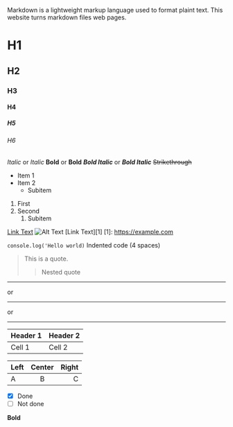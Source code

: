 Markdown is a lightweight markup language used to format plaint text. This website turns markdown files web pages.

# H1

## H2

### H3

#### H4

##### H5

###### H6

_Italic_ or _Italic_
**Bold** or **Bold**
**_Bold Italic_** or **_Bold Italic_**
~~Strikethrough~~

- Item 1
- Item 2
  - Subitem

1. First
2. Second
   1. Subitem

[Link Text](https://example.com)
![Alt Text](https://example.com/image.jpg)
[Link Text][1]
[1]: https://example.com

`console.log('Hello world)`
Indented code (4 spaces)

> This is a quote.
>
> > Nested quote

---

or

---

or

---

| Header 1 | Header 2 |
| -------- | -------- |
| Cell 1   | Cell 2   |

| Left | Center | Right |
| :--- | :----: | ----: |
| A    |   B    |     C |

- [x] Done
- [ ] Not done

<b>Bold</b>
